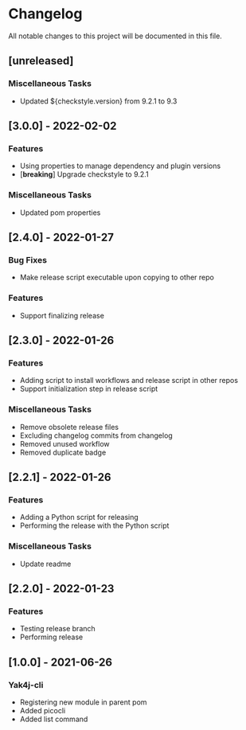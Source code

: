 # Changelog
All notable changes to this project will be documented in this file.

## [unreleased]

### Miscellaneous Tasks

- Updated ${checkstyle.version} from 9.2.1 to 9.3

## [3.0.0] - 2022-02-02

### Features

- Using properties to manage dependency and plugin versions
- [**breaking**] Upgrade checkstyle to 9.2.1

### Miscellaneous Tasks

- Updated pom properties

## [2.4.0] - 2022-01-27

### Bug Fixes

- Make release script executable upon copying to other repo

### Features

- Support finalizing release

## [2.3.0] - 2022-01-26

### Features

- Adding script to install workflows and release script in other repos
- Support initialization step in release script

### Miscellaneous Tasks

- Remove obsolete release files
- Excluding changelog commits from changelog
- Removed unused workflow
- Removed duplicate badge

## [2.2.1] - 2022-01-26

### Features

- Adding a Python script for releasing
- Performing the release with the Python script

### Miscellaneous Tasks

- Update readme

## [2.2.0] - 2022-01-23

### Features

- Testing release branch
- Performing release

## [1.0.0] - 2021-06-26

### Yak4j-cli

- Registering new module in parent pom
- Added picocli
- Added list command

<!-- generated by git-cliff -->
